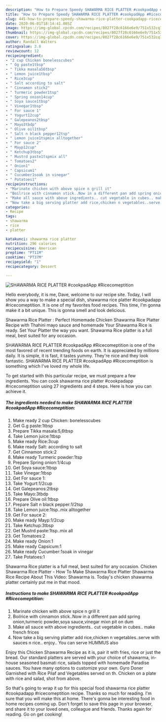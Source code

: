 ```yaml
---
description: "How to Prepare Speedy SHAWARMA RICE PLATTER #cookpadApp #Ricecomeptition"
title: "How to Prepare Speedy SHAWARMA RICE PLATTER #cookpadApp #Ricecomeptition"
slug: 445-how-to-prepare-speedy-shawarma-rice-platter-cookpadapp-ricecomeptition
date: 2020-06-01T18:14:41.005Z
image: https://img-global.cpcdn.com/recipes/8027f28c6166e6e9/751x532cq70/shawarma-rice-platter-cookpadapp-ricecomeptition-recipe-main-photo.jpg
thumbnail: https://img-global.cpcdn.com/recipes/8027f28c6166e6e9/751x532cq70/shawarma-rice-platter-cookpadapp-ricecomeptition-recipe-main-photo.jpg
cover: https://img-global.cpcdn.com/recipes/8027f28c6166e6e9/751x532cq70/shawarma-rice-platter-cookpadapp-ricecomeptition-recipe-main-photo.jpg
author: Randall Walters
ratingvalue: 3.8
reviewcount: 12
recipeingredient:
- "2 cup Chicken bonelesscubes"
- " Gg paste1tbsp"
- " Tikka masala56tbsp"
- " Lemon juice1tbsp"
- " Rice3cup"
- " Salt according to salt"
- " Cinnamon stick2"
- " Turmeric powder1tsp"
- " Spring onion14cup"
- " Soya sauce1tbsp"
- " Vinegar1tbsp"
- " For sauce 1"
- " Yogurt12cup"
- " Galepeanos2tbsp"
- " Mayo3tbdp"
- " Olive oil1tbsp"
- " Salt n black pepper12tsp"
- " Lemon juice1tspmix alltogether"
- " For sauce 2"
- " Mayp12cup"
- " Ketchup3tbsp"
- " Mustrd paste1tspmix all"
- " Tomatoes2"
- " Onion1"
- " Capsicum1"
- " Cucumber1soak in vinegar"
- " Potatoes1"
recipeinstructions:
- "Marinate chicken with above spice n grill it"
- "Boilrice with cinnamon stick..Now in a different pan add spring onion,turmeric powder,soya sauce,vinegar mixn pit on dum"
- "Make all sauce with above ingredients.. cut vegetable in cubes.. make french frices"
- "Now take a big serving platter add rice,chicken n vegetables..serve with sauces n rice.. enjoy.. You can serve HUMMUS also"
categories:
- Recipe
tags:
- shawarma
- rice
- platter

katakunci: shawarma rice platter 
nutrition: 296 calories
recipecuisine: American
preptime: "PT11M"
cooktime: "PT37M"
recipeyield: "1"
recipecategory: Dessert

---
```



![SHAWARMA RICE PLATTER #cookpadApp #Ricecomeptition](https://img-global.cpcdn.com/recipes/8027f28c6166e6e9/751x532cq70/shawarma-rice-platter-cookpadapp-ricecomeptition-recipe-main-photo.jpg)

Hello everybody, it is me, Dave, welcome to our recipe site. Today, I will show you a way to make a special dish, shawarma rice platter #cookpadapp #ricecomeptition. It is one of my favorites food recipes. This time, I'm gonna make it a bit unique. This is gonna smell and look delicious.

Shawarma Rice Platter : Perfect Homemade Chicken Shawarma Rice Platter Recipe with Thahini mayo sauce and homemade Your Shawarma Rice is ready. Set Your Platter the way you want. Shawarma Rice platter is a full meal, best suited for any occasion.

SHAWARMA RICE PLATTER #cookpadApp #Ricecomeptition is one of the most favored of recent trending foods on earth. It is appreciated by millions daily. It is simple, it is fast, it tastes yummy. They're nice and they look fantastic. SHAWARMA RICE PLATTER #cookpadApp #Ricecomeptition is something which I've loved my whole life.


To get started with this particular recipe, we must prepare a few ingredients. You can cook shawarma rice platter #cookpadapp #ricecomeptition using 27 ingredients and 4 steps. Here is how you can achieve it.

<!--inarticleads1-->

##### The ingredients needed to make SHAWARMA RICE PLATTER #cookpadApp #Ricecomeptition:

1. Make ready 2 cup Chicken: bonelesscubes
1. Get  G.g paste:1tbsp
1. Prepare  Tikka masala:5,6tbsp
1. Take  Lemon juice:1tbsp
1. Make ready  Rice:3cup
1. Make ready  Salt: according to salt
1. Get  Cinnamon stick:2
1. Make ready  Turmeric powder:1tsp
1. Prepare  Spring onion:1/4cup
1. Get  Soya sauce:1tbsp
1. Take  Vinegar:1tbsp
1. Get  For sauce 1:
1. Take  Yogurt:1/2cup
1. Get  Galepeanos:2tbsp
1. Take  Mayo:3tbdp
1. Prepare  Olive oil:1tbsp
1. Prepare  Salt n black pepper:1/2tsp
1. Take  Lemon juice:1tsp..mix alltogether
1. Get  For sauce 2:
1. Make ready  Mayp:1/2cup
1. Take  Ketchup:3tbsp
1. Get  Mustrd paste:1tsp..mix all
1. Get  Tomatoes:2
1. Make ready  Onion:1
1. Make ready  Capsicum:1
1. Make ready  Cucumber:1soak in vinegar
1. Take  Potatoes:1


Shawarma Rice platter is a full meal, best suited for any occasion. Chicken Shawarma Rice Platter - How To Make Shawarma Rice Platter Shawarma Rice Recipe About This Video: Shawarma is. Today&#39;s chicken shawarma platter certainly put me in that mood. 

<!--inarticleads2-->

##### Instructions to make SHAWARMA RICE PLATTER #cookpadApp #Ricecomeptition:

1. Marinate chicken with above spice n grill it
1. Boilrice with cinnamon stick..Now in a different pan add spring onion,turmeric powder,soya sauce,vinegar mixn pit on dum
1. Make all sauce with above ingredients.. cut vegetable in cubes.. make french frices
1. Now take a big serving platter add rice,chicken n vegetables..serve with sauces n rice.. enjoy.. You can serve HUMMUS also


Enjoy this Chicken Shawarma Recipe as it is, pair it with fries, rice or just the bread. Our standard platters are served with your choice of shawarma, in-house seasoned basmati rice, salads topped with homemade Paradise sauces. You have many options to customize your own. Gyro Doner Garnished with Rice Pilaf and Vegetables served on th. Chicken on a plate with rice and salad, shot from above. 

So that's going to wrap it up for this special food shawarma rice platter #cookpadapp #ricecomeptition recipe. Thanks so much for reading. I'm sure that you will make this at home. There's gonna be interesting food in home recipes coming up. Don't forget to save this page in your browser, and share it to your loved ones, colleague and friends. Thanks again for reading. Go on get cooking!
